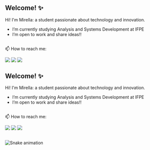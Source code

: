## Welcome! ✨

Hi! I'm Mirella: a student passionate about technology and innovation.

- I’m currently studying Analysis and Systems Development at IFPE
- I’m open to work and share ideas!!

##
📫 How to reach me:
 
<div> 
    <a href = "mailto:mirellaebs@gmail.com"><img src="https://img.shields.io/badge/-Gmail-%23333?style=for-the-badge&logo=gmail&logoColor=white" target="_blank"></a>
  <a href="https://instagram.com/mirellaebs" target="_blank"><img src="https://img.shields.io/badge/-Instagram-%23E4405F?style=for-the-badge&logo=instagram&logoColor=white" target="_blank"></a>
  <a href="https://www.linkedin.com/in/mirella-emily-bezerra-santana/" target="_blank"><img src="https://img.shields.io/badge/-LinkedIn-%230077B5?style=for-the-badge&logo=linkedin&logoColor=white" target="_blank"></a> 
  </div>

##

## Welcome! ✨

Hi! I'm Mirella: a student passionate about technology and innovation.

- I’m currently studying Analysis and Systems Development at IFPE
- I’m open to work and share ideas!!

##
📫 How to reach me:
 
<div> 
    <a href = "mailto:mirellaebs@gmail.com"><img src="https://img.shields.io/badge/-Gmail-%23333?style=for-the-badge&logo=gmail&logoColor=white" target="_blank"></a>
  <a href="https://instagram.com/mirellaebs" target="_blank"><img src="https://img.shields.io/badge/-Instagram-%23E4405F?style=for-the-badge&logo=instagram&logoColor=white" target="_blank"></a>
  <a href="https://www.linkedin.com/in/mirella-emily-bezerra-santana/" target="_blank"><img src="https://img.shields.io/badge/-LinkedIn-%230077B5?style=for-the-badge&logo=linkedin&logoColor=white" target="_blank"></a> 
  </div>

##

![Snake animation](https://github.com/mihebs/mihebs/blob/output/github-contribution-grid-snake.svg) 

